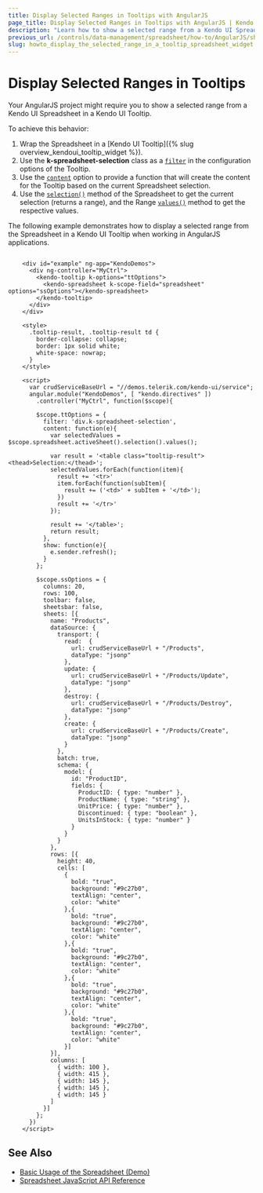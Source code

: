 ```yaml
---
title: Display Selected Ranges in Tooltips with AngularJS
page_title: Display Selected Ranges in Tooltips with AngularJS | Kendo UI Spreadsheet
description: "Learn how to show a selected range from a Kendo UI Spreadsheet in a Kendo UI Tooltip when working in AngularJS applications."
previous_url: /controls/data-management/spreadsheet/how-to/AngularJS/show-selected-range-in-tooltip
slug: howto_display_the_selected_range_in_a_tooltip_spreadsheet_widget
---
```


# Display Selected Ranges in Tooltips

Your AngularJS project might require you to show a selected range from a Kendo UI Spreadsheet in a Kendo UI Tooltip.

To achieve this behavior:

1. Wrap the Spreadsheet in a [Kendo UI Tooltip]({% slug overview_kendoui_tooltip_widget %}).
2. Use the **k-spreadsheet-selection** class as a [`filter`](/api/javascript/ui/tooltip/configuration/filter) in the configuration options of the Tooltip.
3. Use the [`content`](/api/javascript/ui/tooltip/configuration/content) option to provide a function that will create the content for the Tooltip based on the current Spreadsheet selection.
4. Use the [`selection()`](/api/javascript/spreadsheet/sheet/methods/selection) method of the Spreadsheet to get the current selection (returns a range), and the Range [`values()`](/api/javascript/spreadsheet/range/methods/values) method to get the respective values.

The following example demonstrates how to display a selected range from the Spreadsheet in a Kendo UI Tooltip when working in AngularJS applications.

```dojo

	<div id="example" ng-app="KendoDemos">
	  <div ng-controller="MyCtrl">
	    <kendo-tooltip k-options="ttOptions">
	      <kendo-spreadsheet k-scope-field="spreadsheet" options="ssOptions"></kendo-spreadsheet>
	    </kendo-tooltip>
	  </div>
	</div>

	<style>
	  .tooltip-result, .tooltip-result td {
	    border-collapse: collapse;
	    border: 1px solid white;
	    white-space: nowrap;
	  }
	</style>

	<script>
	  var crudServiceBaseUrl = "//demos.telerik.com/kendo-ui/service";
	  angular.module("KendoDemos", [ "kendo.directives" ])
	    .controller("MyCtrl", function($scope){

	    $scope.ttOptions = {
	      filter: 'div.k-spreadsheet-selection',
	      content: function(e){
	        var selectedValues = $scope.spreadsheet.activeSheet().selection().values();

	        var result = '<table class="tooltip-result"><thead>Selection:</thead>';
	        selectedValues.forEach(function(item){
	          result += '<tr>'
	          item.forEach(function(subItem){
	            result += ('<td>' + subItem + '</td>');
	          })
	          result += '</tr>'
	        });

	        result += '</table>';
	        return result;
	      },
	      show: function(e){
	        e.sender.refresh();
	      }
	    };

	    $scope.ssOptions = {
	      columns: 20,
	      rows: 100,
	      toolbar: false,
	      sheetsbar: false,
	      sheets: [{
	        name: "Products",
	        dataSource: {
	          transport: {
	            read:  {
	              url: crudServiceBaseUrl + "/Products",
	              dataType: "jsonp"
	            },
	            update: {
	              url: crudServiceBaseUrl + "/Products/Update",
	              dataType: "jsonp"
	            },
	            destroy: {
	              url: crudServiceBaseUrl + "/Products/Destroy",
	              dataType: "jsonp"
	            },
	            create: {
	              url: crudServiceBaseUrl + "/Products/Create",
	              dataType: "jsonp"
	            }
	          },
	          batch: true,
	          schema: {
	            model: {
	              id: "ProductID",
	              fields: {
	                ProductID: { type: "number" },
	                ProductName: { type: "string" },
	                UnitPrice: { type: "number" },
	                Discontinued: { type: "boolean" },
	                UnitsInStock: { type: "number" }
	              }
	            }
	          }
	        },
	        rows: [{
	          height: 40,
	          cells: [
	            {
	              bold: "true",
	              background: "#9c27b0",
	              textAlign: "center",
	              color: "white"
	            },{
	              bold: "true",
	              background: "#9c27b0",
	              textAlign: "center",
	              color: "white"
	            },{
	              bold: "true",
	              background: "#9c27b0",
	              textAlign: "center",
	              color: "white"
	            },{
	              bold: "true",
	              background: "#9c27b0",
	              textAlign: "center",
	              color: "white"
	            },{
	              bold: "true",
	              background: "#9c27b0",
	              textAlign: "center",
	              color: "white"
	            }]
	        }],
	        columns: [
	          { width: 100 },
	          { width: 415 },
	          { width: 145 },
	          { width: 145 },
	          { width: 145 }
	        ]
	      }]
	    };
	  })
	</script>
```

## See Also

* [Basic Usage of the Spreadsheet (Demo)](http://demos.telerik.com/kendo-ui/spreadsheet/index)
* [Spreadsheet JavaScript API Reference](/api/javascript/ui/spreadsheet)
